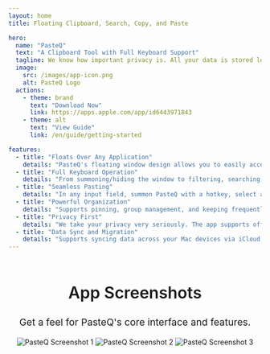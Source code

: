 ```yaml
---
layout: home
title: Floating Clipboard, Search, Copy, and Paste

hero:
  name: "PasteQ"
  text: "A Clipboard Tool with Full Keyboard Support"
  tagline: We know how important privacy is. All your data is stored locally.
  image:
    src: /images/app-icon.png
    alt: PasteQ Logo
  actions:
    - theme: brand
      text: "Download Now"
      link: https://apps.apple.com/app/id6443971843
    - theme: alt
      text: "View Guide"
      link: /en/guide/getting-started

features:
  - title: "Floats Over Any Application"
    details: "PasteQ's floating window design allows you to easily access your clipboard history from within any application, eliminating the need to switch windows and greatly improving your workflow."
  - title: "Full Keyboard Operation"
    details: "From summoning/hiding the window to filtering, searching, copying, and pasting records, every action can be done with hotkeys. The bottom bar intelligently displays available hotkeys, so you only need to remember one global hotkey to get started."
  - title: "Seamless Pasting"
    details: "In any input field, summon PasteQ with a hotkey, select a record, and paste it directly, without interrupting your current typing flow."
  - title: "Powerful Organization"
    details: "Supports pinning, group management, and keeping frequently used items at the top. Whether it's code snippets, common phrases, screenshots, or URLs, you can easily categorize them for quick access."
  - title: "Privacy First"
    details: "We take your privacy very seriously. The app supports offline recognition and encryption of private content, and all data is encrypted and stored locally by default. PasteQ makes no network calls, except when you choose to preview a URL."
  - title: "Data Sync and Migration"
    details: "Supports syncing data across your Mac devices via iCloud, and also supports free data import and export, giving you complete control over your data."
---
```


<div style="text-align: center; margin-top: 4rem;">
  <h2 style="font-size: 2rem; font-weight: 600;">App Screenshots</h2>
  <p style="margin-top: 1rem; font-size: 1.2rem;">Get a feel for PasteQ's core interface and features.</p>
  <div class="screenshot-gallery">
    <img src="/images/screenshots/en.png" alt="PasteQ Screenshot 1">
    <img src="/images/screenshots/en-setting1.png" alt="PasteQ Screenshot 2">
    <img src="/images/screenshots/en-setting2.png" alt="PasteQ Screenshot 3">
  </div>
</div>
